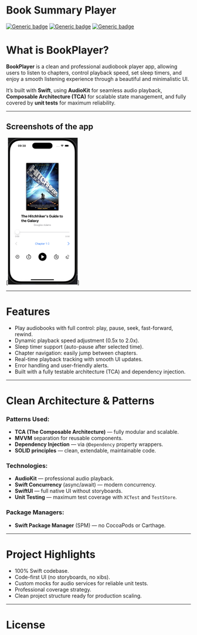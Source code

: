 # Book Summary Player

[![Generic badge](https://img.shields.io/badge/BookPlayer-v.1.0.0-brightgreen.svg)](https://shields.io/)
[![Generic badge](https://img.shields.io/badge/OS-iOS-brightgreen.svg)](https://shields.io/)
[![Generic badge](https://img.shields.io/badge/Language-Swift-orange)](https://shields.io/)

# What is BookPlayer?
**BookPlayer** is a clean and professional audiobook player app, allowing users to listen to chapters, control playback speed, set sleep timers, and enjoy a smooth listening experience through a beautiful and minimalistic UI.

It’s built with **Swift**, using **AudioKit** for seamless audio playback, **Composable Architecture (TCA)** for scalable state management, and fully covered by **unit tests** for maximum reliability.

---

## Screenshots of the app
[<img src=https://github.com/serhiibets/BookSummaryPlayer/blob/develop/documentation/screenshots/app_image.png height=400>]

---

# Features
- Play audiobooks with full control: play, pause, seek, fast-forward, rewind.
- Dynamic playback speed adjustment (0.5x to 2.0x).
- Sleep timer support (auto-pause after selected time).
- Chapter navigation: easily jump between chapters.
- Real-time playback tracking with smooth UI updates.
- Error handling and user-friendly alerts.
- Built with a fully testable architecture (TCA) and dependency injection.

---

# Clean Architecture & Patterns
### Patterns Used:
- **TCA (The Composable Architecture)** — fully modular and scalable.
- **MVVM** separation for reusable components.
- **Dependency Injection** — via `@Dependency` property wrappers.
- **SOLID principles** — clean, extendable, maintainable code.

### Technologies:
- **AudioKit** — professional audio playback.
- **Swift Concurrency** (async/await) — modern concurrency.
- **SwiftUI** — full native UI without storyboards.
- **Unit Testing** — maximum test coverage with `XCTest` and `TestStore`.

### Package Managers:
- **Swift Package Manager** (SPM) — no CocoaPods or Carthage.

---

# Project Highlights
- 100% Swift codebase.
- Code-first UI (no storyboards, no xibs).
- Custom mocks for audio services for reliable unit tests.
- Professional coverage strategy.
- Clean project structure ready for production scaling.

---

# License
